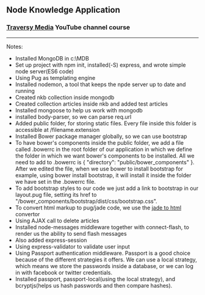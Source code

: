 ## Node Knowledge Application
### [Traversy Media](https://www.youtube.com/channel/UC29ju8bIPH5as8OGnQzwJyA) YouTube channel course
---

Notes:
* Installed MongoDB in c:\MDB
* Set up project with npm init, installed(-S) express, and wrote simple node server(ES6 code)
* Using Pug as templating engine
* Installed nodemon, a tool that keeps the npde server up to date and running
* Created nkb collection inside mongodb
* Created collection articles inside nkb and added test articles
* Installed mongoose to help us work with mongodb
* installed body-parser, so we can parse req.url
* Added public folder, for storing static files. Every file inside this folder is accessible at /filename.extension
* Installed Bower package manager globally, so we can use bootstrap
* To have bower's components inside the public folder, we add a file called .bowerrc in the root folder of our application in which we define the folder in which we want bower's components to be installed. All we need to add to .bowerrc is { "directory": "public/bower_components" }. After we edited the file, when we use bower to install bootstrap for example, using bower install bootstrap, it will install it inside the folder we have set in the .bowerrc file.
* To add bootstrap styles to our code we just add a link to bootstrap in our layout.pug file, setting its href to "/bower_components/bootstrap/dist/css/bootstrap.css".
* To convert html markup to pug/jade code, we use the [jade to html](http://html2jade.org/) convertor
* Using AJAX call to delete articles
* Installed node-messages middleware together with connect-flash, to render us the ability to send flash messages
* Also added express-session
* Using express-validator to validate user input
* Using Passport authentication middleware. Passport is a good choice because of the different strategies it offers. We can use a local strategy, which means we store the passwords inside a database, or we can log in with facebook or twitter credentials.
* Installed passport, passport-local(using the local strategy), and bcryptjs(helps us hash passwords and then compare hashes).

